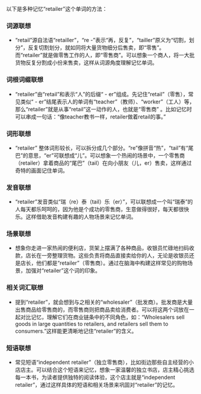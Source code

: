 以下是多种记忆“retailer”这个单词的方法：

### 词源联想
 - “retail”源自法语“retailler”，“re -”表示“再，反复”，“tailler”原义为“切割，划分”，反复切割划分，就如同将大量货物细分后售卖，即“零售”。而“retailer”就是做零售工作的人，即“零售商”。可以想象一个商人，将一大批货物反复分割成小份来售卖，这样从词源角度理解记忆单词。

### 词根词缀联想
 - “retailer”由“retail”和表示“人”的后缀“ - er”组成。先记住“retail”（零售），常见类似“ - er”结尾表示人的单词有“teacher”（教师）、“worker”（工人）等，那么“retailer”就是从事“retail”这一动作的人，也就是“零售商” 。比如记忆时可以串成一句话：“像teacher教书一样，retailer做着retail的事。”

### 词形联想
 - “retailer” 整体词形较长，可以拆分成几个部分。“re”像拼音“热”，“tail”有“尾巴”的意思，“er”可联想成“儿”。可以想象一个热闹的场景中，一个零售商（retailer）拿着商品的“尾巴”（tail）在向小朋友（儿，er）售卖，这样通过奇特的画面记住单词。

### 发音联想
 - “retailer”发音类似“瑞（re）泰（tail）乐（er）”，可以联想成一个叫“瑞泰”的人每天都乐呵呵的，因为他是个成功的零售商，生意做得很好，每天都很快乐。这样借助发音构建有趣的人物场景来记忆单词。

### 场景联想
 - 想象你走进一家热闹的便利店，货架上摆满了各种商品，收银员忙碌地扫码收款，店长在一旁整理货物。这些负责将商品直接卖给你的人，无论是收银员还是店长，他们都是“retailer”（零售商）。通过在脑海中构建这样常见的购物场景，加强对“retailer”这个词的印象。

### 相关词汇联想
 - 提到“retailer”，就会想到与之相关的“wholesaler”（批发商）。批发商是大量出售商品给零售商的，而零售商则把商品卖给消费者。可以将这两个词放在一起对比记忆，理解它们在商业链条中的不同角色，如：“Wholesalers sell goods in large quantities to retailers, and retailers sell them to consumers.”这样能更清晰地记住“retailer”的含义。

### 短语联想
 - 常见短语“independent retailer”（独立零售商），比如街边那些自主经营的小店店主。可以结合这个短语来记忆，想象一家温馨的独立书店，店主精心挑选每一本书，为读者提供独特的阅读体验，这个店主就是“independent retailer”，通过这样具体的短语和相关场景来巩固对“retailer”的记忆。 